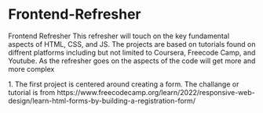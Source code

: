 # Frontend-Refresher
Frontend Refresher
This refresher will touch on the key fundamental aspects of HTML, CSS, and JS.
The projects are based on tutorials found on diffrent platforms including but not limited to Coursera, Freecode Camp, and Youtube.
As the refresher goes on the aspects of the code will get more and more complex

<p>
1. The first project is centered around creating a form. The challange or tutorial is from https://www.freecodecamp.org/learn/2022/responsive-web-design/learn-html-forms-by-building-a-registration-form/
</p>